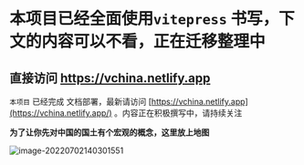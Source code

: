 # 本项目已经全面使用`vitepress` 书写，下文的内容可以不看，正在迁移整理中

## 直接访问 https://vchina.netlify.app

`本项目` 已经完成 文档部署，最新请访问 [https://vchina.netlify.app](https://vchina.netlify.app/) 。内容正在积极撰写中，请持续关注

**为了让你先对中国的国土有个宏观的概念，这里放上地图**

![image-20220702140301551](https://vanlee-tubed-1306259980.cos.ap-nanjing.myqcloud.com/image-20220702140301551.png)

